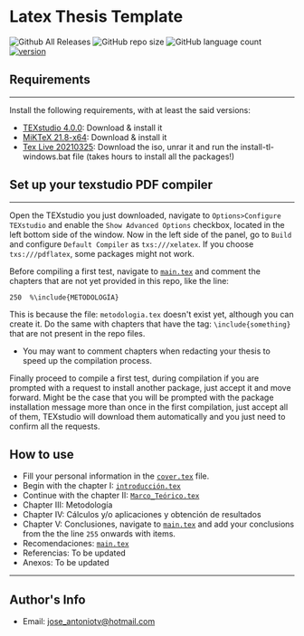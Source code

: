 # Latex Thesis Template

![Github All Releases](https://img.shields.io/github/downloads/josetv91/Latex-thesis-format/total?logo=GitHub&style=plastic)
![GitHub repo size](https://img.shields.io/github/repo-size/josetv91/Latex-thesis-format)
![GitHub language count](https://img.shields.io/github/languages/count/josetv91/Latex-thesis-format?color=success&logo=CodersRank&logoColor=%23FFFFFF)
[![version](https://img.shields.io/badge/version-1.1-red.svg)](//npmjs.com/package/Latex-thesis-format)

## Requirements
---
Install the following requirements, with at least the said versions:

* [TEXstudio 4.0.0](https://www.texstudio.org/): Download & install it
* [MiKTeX 21.8-x64](https://miktex.org/download): Download & install it
* [Tex Live 20210325](https://ctan.dcc.uchile.cl/systems/texlive/Images/): Download the iso, unrar it and run the install-tl-windows.bat file (takes hours to install all the packages!)

## Set up your texstudio PDF compiler
---
Open the TEXstudio you just downloaded, navigate to `Options>Configure TEXstudio` and enable the `Show Advanced Options` checkbox, located in the left bottom side of the window. Now in the left side of the panel, go to `Build` and configure `Default Compiler` as `txs:///xelatex`. If you choose `txs:///pdflatex`, some packages might not work. 

Before compiling a first test, navigate to [`main.tex`](./main.tex) and comment the chapters that are not yet provided in this repo, like the line:
```TEX
250  %\include{METODOLOGÍA} 
```
This is because the file: `metodologia.tex` doesn't exist yet, although you can create it. Do the same with chapters that have the tag: `\include{something}` that are not present in the repo files.

* You may want to comment chapters when redacting your thesis to speed up the compilation process.

Finally proceed to compile a first test, during compilation if you are prompted with a request to install another package, just accept it and move forward. Might be the case that you will be prompted with the package installation message more than once in the first compilation, just accept all of them, TEXstudio will download them automatically and you just need to confirm all the requests.

## How to use

- Fill your personal information in the [`cover.tex`](./cover.tex) file.
- Begin with the chapter I: [`introducción.tex`](./introducción.tex)
- Continue with the chapter II: [`Marco_Teórico.tex`](./Marco_Teórico.tex)
- Chapter III: Metodología
- Chapter IV: Cálculos y/o aplicaciones y obtención de resultados
- Chapter V: Conclusiones, navigate to [`main.tex`](./main.tex) and add your conclusions from the the line `255` onwards with items.
- Recomendaciones: [`main.tex`](./main.tex)
- Referencias: To be updated
- Anexos: To be updated
---

## Author's Info

- Email: [jose_antoniotv@hotmail.com](jose_antoniotv@hotmail.com)

[//]: # "Comment this line() - Websie - [some](some@pe) "
